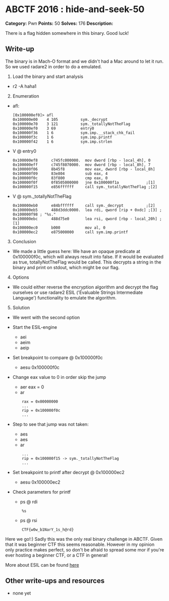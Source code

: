 # ABCTF 2016 : hide-and-seek-50

**Category:** Pwn
**Points:** 50
**Solves:** 176
**Description:**

There is a flag hidden somewhere in this binary. Good luck!

## Write-up

The binary is in Mach-O format and we didn't had a Mac around to let it run.
So we used radare2 in order to do a emulated.

1. Load the binary and start analysis
  * r2 -A haha1

2. Enumeration
  * afl:

    ```
    [0x100000ef0]> afl
    0x100000e00    4 105          sym._decrypt
    0x100000e70    3 121          sym._totallyNotTheFlag
    0x100000ef0    3 69           entry0
    0x100000f36    1 6            sym.imp.__stack_chk_fail
    0x100000f3c    1 6            sym.imp.printf
    0x100000f42    1 6            sym.imp.strlen
    ```

  * V @ entry0

    ```
    0x100000ef8      c745fc000000.  mov dword [rbp - local_4h], 0                                                                                                                                         
    0x100000eff      c745f8070000.  mov dword [rbp - local_8h], 7                                                                                                                                         
    0x100000f06      8b45f8         mov eax, dword [rbp - local_8h]                                                                                                                                       
    0x100000f09      83e804         sub eax, 4                                                                                                                                                            
    0x100000f0c      83f800         cmp eax, 0                                                                                                                                                            
    0x100000f0f      0f8505000000   jne 0x100000f1a            ;[1]                                                                                                                                       
    0x100000f15      e856ffffff     call sym._totallyNotTheFlag ;[2]
    ```
   * V @ sym.\_totallyNotTheFlag

     ```
     0x100000eb0      e84bffffff     call sym._decrypt          ;[2]                                                                                                                                       
     0x100000eb5      488d3ddc0000.  lea rdi, qword [rip + 0xdc] ;[3] ; 0x100000f98 ; "%s."                                                                                                                
     0x100000ebc      488d75e0       lea rsi, qword [rbp - local_20h] ;[1]                                                                                                                                 
     0x100000ec0      b000           mov al, 0                                                                                                                                                             
     0x100000ec2      e875000000     call sym.imp.printf
     ```

 3. Conclusion
  * We made a little guess here: We have an opaque predicate at 0x100000f0c, which will
 always result into false. If it would be evaluated as true, totallyNotTheFlag would be called.
 This decrypts a string in the binary and print on stdout, which might be our flag.

4. Options
  * We could either reverse the encryption algorithm and decrypt the flag ourselves or use
 radare2 ESIL ('Evaluable Strings Intermediate Language') functionality to emulate the algorithm.


5. Solution
  * We went with the second option
  * Start the ESIL-engine
    * aei
    * aeim
    * aeip
  * Set breakpoint to compare @ 0x100000f0c
    * aesu 0x100000f0c
  * Change eax value to 0 in order skip the jump
    * aer eax = 0
    * ar
    ```
        rax = 0x00000000
        ...
        rip = 0x100000f0c
        ...
    ```
  * Step to see that jump was not taken:
    * aes
    * aes
    * ar
    ```
        ...
        rip = 0x100000f15 -> sym._totallyNotTheFlag
        ...
    ```

  * Set breakpoint to printf after decrypt @ 0x100000ec2
    * aesu 0x100000ec2
  * Check parameters for printf
    * ps @ rdi

    ```
        %s
    ```
    * ps @ rsi

    ```
        CTF{w0w_b1NarY_1s_h@rd}
    ```

Here we go!:)
Sadly this was the only real binary challenge in ABCTF. Given that it was beginner CTF this seems
reasonable. However in my opinion only practice makes perfect, so don't be afraid to spread some mor
if you're ever hosting a beginner CTF,  or a CTF in general!

More about ESIL can be found [here](https://radare.gitbooks.io/radare2book/content/esil.html)


## Other write-ups and resources

* none yet
